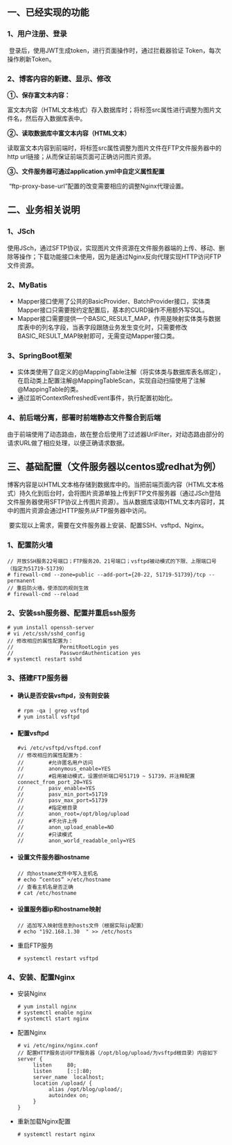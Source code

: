 
## 一、已经实现的功能

### 1、用户注册、登录

​        登录后，使用JWT生成token，进行页面操作时，通过拦截器验证 Token，每次操作刷新Token。

### 2、博客内容的新建、显示、修改

**①、保存富文本内容：**

​        富文本内容（HTML文本格式）存入数据库时；将<img>标签src属性进行调整为图片文件名，然后存入数据库表中。

**②、读取数据库中富文本内容（HTML文本）**

​        读取富文本内容到前端时，将<img>标签src属性调整为图片文件在FTP文件服务器中的http url链接；从而保证前端页面可正确访问图片资源。

**③、文件服务器可通过application.yml中自定义属性配置**

​        “ftp-proxy-base-url”配置的改变需要相应的调整Nginx代理设置。




## 二、业务相关说明

### 1、JSch

​        使用JSch，通过SFTP协议，实现图片文件资源在文件服务器端的上传、移动、删除等操作；下载功能接口未使用，因为是通过Nginx反向代理实现HTTP访问FTP文件资源。

### 2、MyBatis

* Mapper接口使用了公共的BasicProvider、BatchProvider接口，实体类Mapper接口只需要按约定配置后，基本的CURD操作不用额外写SQL。
* Mapper接口需要提供一个BASIC_RESULT_MAP，作用是映射实体类与数据库表中的列名字段，当表字段跟随业务发生变化时，只需要修改BASIC_RESULT_MAP映射即可，无需变动Mapper接口类。

### 3、SpringBoot框架

* 实体类使用了自定义的@MappingTable注解（将实体类与数据库表名绑定），在启动类上配置注解@MappingTableScan，实现自动扫描使用了注解@MappingTable的类。
* 通过监听ContextRefreshedEvent事件，执行配置初始化。

###  4、前后端分离，部署时前端静态文件整合到后端

​        由于前端使用了动态路由，故在整合后使用了过滤器UrlFilter，对动态路由部分的请求URL做了相应处理，以便正确请求数据。




## 三、基础配置（文件服务器以centos或redhat为例）

​        博客内容是以HTML文本格存储到数据库中的。当把前端页面内容（HTML文本格式）持久化到后台时，会将图片资源单独上传到FTP文件服务器（通过JSch登陆文件服务器使用SFTP协议上传图片资源）。当从数据库读取HTML文本内容时，其中的图片资源会通过HTTP服务从FTP服务器中访问。

​        要实现以上需求，需要在文件服务器上安装、配置SSH、vsftpd、Nginx。

### **1、配置防火墙**

```shell
// 开放SSH服务22号端口；FTP服务20、21号端口；vsftpd被动模式的下限、上限端口号（指定为51719-51739）
# firewall-cmd --zone=public --add-port={20-22, 51719-51739}/tcp --permanent
// 重启防火墙，使添加的规则生效
# firewall-cmd --reload
```

### **2、安装ssh服务器、配置并重启ssh服务**

```shell
# yum install openssh-server
# vi /etc/ssh/sshd_config
// 修改相应的属性配置为：
//               PermitRootLogin yes 
//               PasswordAuthentication yes
# systemctl restart sshd
```

### **3、搭建FTP服务器**

- #### 确认是否安装vsftpd，没有则安装

  ```shell
  # rpm -qa | grep vsftpd
  # yum install vsftpd
  ```

- #### 配置vsftpd

  ```shell
  #vi /etc/vsftpd/vsftpd.conf
  // 修改相应的属性配置为：
  //        #允许匿名用户访问
  //        anonymous_enable=YES
  //        #启用被动模式，设置侦听端口号51719 ~ 51739，并注释配置connect_from_port_20=YES
  //        pasv_enable=YES
  //        pasv_min_port=51719
  //        pasv_max_port=51739
  //        #指定根目录
  //        anon_root=/opt/blog/upload
  //        #不允许上传
  //        anon_upload_enable=NO
  //        #只读模式
  //        anon_world_readable_only=YES
  ```

- #### 设置文件服务器hostname

  ```shell
  // 向hostname文件中写入主机名
  # echo “centos” >/etc/hostname
  // 查看主机名是否正确
  # cat /etc/hostname
  ```

- #### 设置服务器ip和hostname映射

  ```shell
  // 追加写入映射信息到hosts文件（根据实际ip配置）
  # echo "192.168.1.30  " >> /etc/hosts
  ```

- 重启FTP服务

  ```shell
  # systemctl restart vsftpd
  ```

### **4、安装、配置Nginx**

- 安装Nginx

  ```shell
  # yum install nginx
  # systemctl enable nginx
  # systemctl start nginx
  ```

- 配置Nginx

  ```shell
  # vi /etc/nginx/nginx.conf
  // 配置HTTP服务访问FTP服务器（/opt/blog/upload/为vsftpd根目录）内容如下
  server {
       listen     80;
       listen     [::]:80;
       server_name  localhost;    
       location /upload/ {
            alias /opt/blog/upload/;
            autoindex on;
       }
  }
  ```

- 重新加载Nginx配置

  ```
  # systemctl restart nginx
  ```
